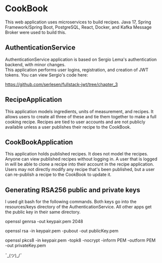 # CookBook
This web application uses microservices to build recipes.  Java 17, Spring Framework/Spring Boot, PostgreSQL, React,
Docker, and Kafka Message Broker were used to build this.

## AuthenticationService
AuthenticationService application is based on Sergio Lema's authentication backend, with minor changes.  
This application performs user logins, registration, and creation of JWT tokens.  You can
view Sergio's code here:

https://github.com/serlesen/fullstack-jwt/tree/chapter_3

## RecipeApplication 
This application models ingredients, units of measurement, and recipes.  It allows users to create
all three of these and tie them together to make a full cooking recipe.  Recipes are tied to user
accounts and are not publicly available unless a user publishes their recipe to the CookBook.

## CookBookApplication
This application holds published recipes.  It does not model the recipes.  Anyone can view published
recipes without logging in.  A user that is logged in will be able to clone a recipe into their account
in the recipe application.  Users may not directly modify any recipe that's been published, but a user can
re-publish a recipe to the CookBook to update it.

## Generating RSA256 public and private keys
I used git bash for the following commands.  Both keys go into the resources/keys directory of the AuthenticationService.
All other apps get the public key in their same directory.

openssl genrsa -out keypair.pem 2048

openssl rsa -in keypair.pem -pubout -out publicKey.pem

openssl pkcs8 -in keypair.pem -topk8 -nocrypt -inform PEM -outform PEM -out privateKey.pem


¯\_(ツ)_/¯

